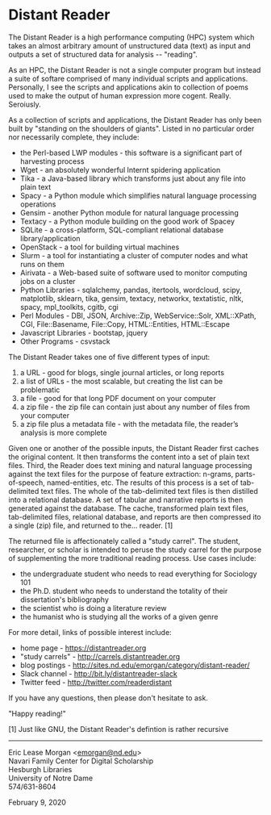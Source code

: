 # Distant Reader

The Distant Reader is a high performance computing (HPC) system which takes an almost arbitrary amount of unstructured data (text) as input and outputs a set of structured data for analysis -- "reading".

As an HPC, the Distant Reader is not a single computer program but instead a suite of softare comprised of many individual scripts and applications. Personally, I see the scripts and applications akin to collection of poems used to make the output of human expression more cogent. Really. Seroiusly.

As a collection of scripts and applications, the Distant Reader has only been built by "standing on the shoulders of giants". Listed in no particular order nor necessarily complete, they include:

   * the Perl-based LWP modules - this software is a significant part of harvesting process
   * Wget - an absolutely wonderful Internt spidering application
   * Tika - a Java-based library which transforms just about any file into plain text
   * Spacy - a Python module which simplifies natural language processing operations
   * Gensim - another Python module for natural language processing
   * Textacy - a Python module building on the good work of Spacey
   * SQLite - a cross-platform, SQL-compliant relational database library/application
   * OpenStack - a tool for building virtual machines
   * Slurm - a tool for instantiating a cluster of computer nodes and what runs on them
   * Airivata - a Web-based suite of software used to monitor computing jobs on a cluster
   * Python Libraries - sqlalchemy, pandas, itertools, wordcloud, scipy, matplotlib, sklearn, tika, gensim, textacy, networkx, textatistic, nltk, spacy, mpl_toolkits, cgitb, cgi
   * Perl Modules - DBI, JSON, Archive::Zip, WebService::Solr, XML::XPath, CGI, File::Basename, File::Copy, HTML::Entities, HTML::Escape
   * Javascript Libraries - bootstap, jquery 
   * Other Programs - csvstack

The Distant Reader takes one of five different types of input:

   1. a URL - good for blogs, single journal articles, or long reports
   2. a list of URLs - the most scalable, but creating the list can be problematic
   3. a file - good for that long PDF document on your computer
   4. a zip file - the zip file can contain just about any number of files from your computer
   5. a zip file plus a metadata file - with the metadata file, the reader’s analysis is more complete
   
Given one or another of the possible inputs, the Distant Reader first caches the original content. It then transforms the content into a set of plain text files. Third, the Reader does text mining and natural language processing against the text files for the purpose of feature extraction: n-grams, parts-of-speech, named-entities, etc. The results of this process is a set of tab-delimited text files. The whole of the tab-delimited text files is then distilled into a relational database. A set of tabular and narrative reports is then generated against the database. The cache, transformed plain text files, tab-delimited files, relational database, and reports are then compressed ito a single (zip) file, and returned to the... reader. [1]

The returned file is affectionately called a "study carrel".  The student, researcher, or scholar is intended to peruse the study carrel for the purpose of supplementing the more traditional reading process. Use cases include:

   * the undergraduate student who needs to read everything for Sociology 101
   * the Ph.D. student who needs to understand the totality of their dissertation's bibliography
   * the scientist who is doing a literature review
   * the humanist who is studying all the works of a given genre

For more detail, links of possible interest include:

  * home page - https://distantreader.org
  * "study carrels" - http://carrels.distantreader.org
  * blog postings - http://sites.nd.edu/emorgan/category/distant-reader/
  * Slack channel - http://bit.ly/distantreader-slack
  * Twitter feed - http://twitter.com/readerdistant

If you have any questions, then please don't hesitate to ask.

"Happy reading!"

[1] Just like GNU, the Distant Reader's defintion is rather recursive

--- 
Eric Lease Morgan &lt;emorgan@nd.edu&gt;   
Navari Family Center for Digital Scholarship   
Hesburgh Libraries   
University of Notre Dame   
574/631-8604

February 9, 2020




